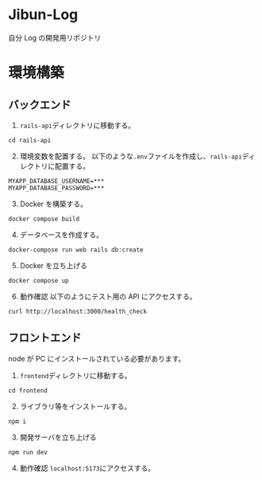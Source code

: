 # Jibun-Log

自分 Log の開発用リポジトリ

# 環境構築

## バックエンド

1. `rails-api`ディレクトリに移動する。

```
cd rails-api
```

2. 環境変数を配置する。
   以下のような`.env`ファイルを作成し、`rails-api`ディレクトリに配置する。

```
MYAPP_DATABASE_USERNAME=***
MYAPP_DATABASE_PASSWORD=***
```

3. Docker を構築する。

```
docker compose build
```

4. データベースを作成する。

```
docker-compose run web rails db:create
```

5. Docker を立ち上げる

```
docker compose up
```

6. 動作確認
   以下のようにテスト用の API にアクセスする。

```
curl http://localhost:3000/health_check
```

## フロントエンド

node が PC にインストールされている必要があります。

1. `frontend`ディレクトリに移動する。

```
cd frontend
```

2. ライブラリ等をインストールする。

```
npm i
```

3. 開発サーバを立ち上げる

```
npm run dev
```

4. 動作確認
   `localhost:5173`にアクセスする。
